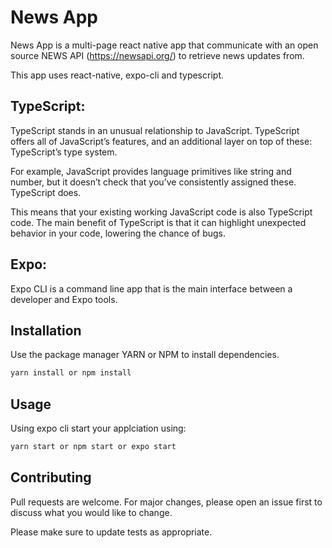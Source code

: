# News App

News App is a multi-page react native app that communicate with an open source NEWS API (https://newsapi.org/) to retrieve news updates from.

This app uses react-native, expo-cli and typescript.

## TypeScript:

TypeScript stands in an unusual relationship to JavaScript. TypeScript offers all of JavaScript’s features, and an additional layer on top of these: TypeScript’s type system.

For example, JavaScript provides language primitives like string and number, but it doesn’t check that you’ve consistently assigned these. TypeScript does.

This means that your existing working JavaScript code is also TypeScript code. The main benefit of TypeScript is that it can highlight unexpected behavior in your code, lowering the chance of bugs.

## Expo:

Expo CLI is a command line app that is the main interface between a developer and Expo tools.

## Installation

Use the package manager YARN or NPM to install dependencies.

```cmd
yarn install or npm install
```

## Usage

Using expo cli start your applciation using:

```cmd
yarn start or npm start or expo start
```

## Contributing

Pull requests are welcome. For major changes, please open an issue first to discuss what you would like to change.

Please make sure to update tests as appropriate.
